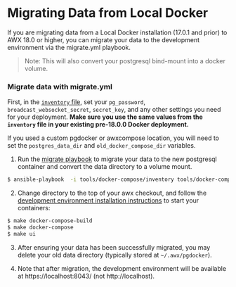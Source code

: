 # Migrating Data from Local Docker

If you are migrating data from a Local Docker installation (17.0.1 and prior) to AWX 18.0 or higher, you can
migrate your data to the development environment via the migrate.yml playbook.

> Note: This will also convert your postgresql bind-mount into a docker volume.

### Migrate data with migrate.yml

First, in the  [`inventory` file](../inventory), set your `pg_password`, `broadcast_websocket_secret`, `secret_key`, and any other settings you need for your deployment.  **Make sure you use the same values from the `inventory` file in your existing pre-18.0.0 Docker deployment.**

If you used a custom pgdocker or awxcompose location, you will need to set the `postgres_data_dir` and `old_docker_compose_dir` variables.

1. Run the [migrate playbook](../ansible/migrate.yml) to migrate your data to the new postgresql container and convert the data directory to a volume mount.
```bash
$ ansible-playbook  -i tools/docker-compose/inventory tools/docker-compose/ansible/migrate.yml -e "migrate_local_docker=true" -e "postgres_data_dir=~/.awx/pgdocker" -e "old_docker_compose_dir=~/.awx/awxcompose"
```

2. Change directory to the top of your awx checkout, and follow the [development environment installation instructions](../README.md) to start your containers:
```bash
$ make docker-compose-build
$ make docker-compose
$ make ui
```

3. After ensuring your data has been successfully migrated, you may delete your old data directory (typically stored at `~/.awx/pgdocker`).

4.  Note that after migration, the development environment will be available at https://localhost:8043/ (not http://localhost).
